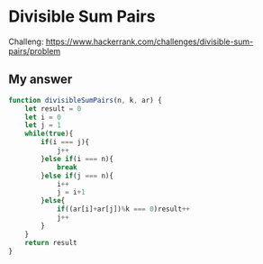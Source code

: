 # Divisible Sum Pairs
Challeng: https://www.hackerrank.com/challenges/divisible-sum-pairs/problem

## My answer
```javascript
function divisibleSumPairs(n, k, ar) {
    let result = 0
    let i = 0
    let j = 1
    while(true){
        if(i === j){
            j++
        }else if(i === n){
            break
        }else if(j === n){
            i++
            j = i+1
        }else{
            if((ar[i]+ar[j])%k === 0)result++
            j++
        }
    }
    return result
}
```

